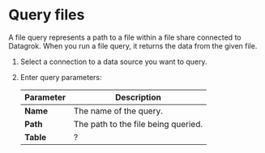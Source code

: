 # Query files

A file query represents a path to a file within a file share connected to Datagrok. 
When you run a file query, it returns the data from the given file.


1. Select a connection to a data source you want to query.
2. Enter query parameters:

   | Parameter     | Description              |
   |---------------|--------------------------|
   | **Name**          | The name of the query.   |
   |  **Path**         | The path to the file being queried. |
   |  **Table**        |      ?                | 
